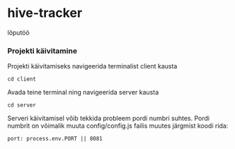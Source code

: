 # hive-tracker
lõputöö

### Projekti käivitamine
Projekti käivitamiseks navigeerida terminalist client kausta
```
cd client
```
Avada teine terminal ning navigeerida server kausta
```
cd server
```

Serveri käivitamisel võib tekkida probleem pordi numbri suhtes. Pordi numbrit on võimalik muuta config/config.js failis muutes järgmist koodi rida:
```
port: process.env.PORT || 8081
```
